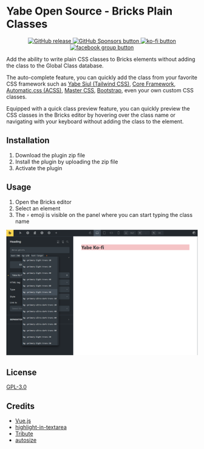 # Yabe Open Source - Bricks Plain Classes

<p align="center">
    <a aria-label="GitHub release (latest by date including pre-releases)" href="https://github.com/yabe-open-source/bricks-plain-classes/releases">
        <picture>
            <img alt="GitHub release" src="https://img.shields.io/github/v/release/yabe-open-source/bricks-plain-classes?include_prereleases&logo=github">
        </picture>
    </a>
    <a aria-label="GitHub Sponsors" href="https://github.com/sponsors/suabahasa">
        <picture>
            <img alt="GitHub Sponsors button" src="https://img.shields.io/github/sponsors/suabahasa?logo=github">
        </picture>
    </a>
    <a aria-label="Support me on Ko-fi" href="https://ko-fi.com/Q5Q75XSF7">
        <picture>
            <img alt="ko-fi button" src="https://img.shields.io/badge/Buy_me_a_Coffee-ff5e5b?logo=ko-fi&label=Ko-fi">
        </picture>
    </a>
    <a aria-label="Join Our Facebook community" href="https://www.facebook.com/groups/1142662969627943">
        <picture>
            <img alt="facebook group button" src="https://img.shields.io/badge/Join_us-0866ff?logo=facebook&label=Community">
        </picture>
    </a>
</p>

Add the ability to write plain CSS classes to Bricks elements without adding the class to the Global Class database.

The auto-complete feature, you can quickly add the class from your favorite CSS framework such as [Yabe Siul (Tailwind CSS)](https://siul.yabe.land), [Core Framework](https://coreframework.com), [Automatic.css (ACSS)](https://automaticcss.com), [Master CSS](https://css.master.co), [Bootstrap](https://getbootstrap.com), even your own custom CSS classes.

Equipped with a quick class preview feature, you can quickly preview the CSS classes in the Bricks editor by hovering over the class name or navigating with your keyboard without adding the class to the element.

## Installation

1. Download the plugin zip file
2. Install the plugin by uploading the zip file
3. Activate the plugin

## Usage

1. Open the Bricks editor
2. Select an element
3. The `⚡️` emoji is visible on the panel where you can start typing the class name

![Quick Plain Classes](./screenshot-0.png)

## License

[GPL-3.0](./LICENSE)

## Credits

- [Vue.js](https://vuejs.org)
- [highlight-in-textarea](https://github.com/masterWeber/highlight-in-textarea)
- [Tribute](https://github.com/zurb/tribute)
- [autosize](https://github.com/jackmoore/autosize)